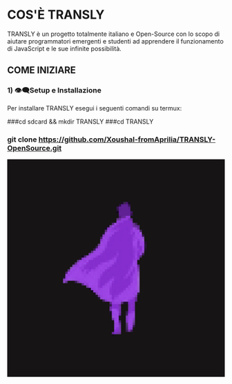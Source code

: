 # COS'È TRANSLY
TRANSLY è un progetto totalmente italiano e Open-Source con lo scopo di aiutare programmatori emergenti e studenti ad apprendere il funzionamento di JavaScript e le sue infinite possibilità.

## COME INIZIARE

### 1) 👁️‍🗨️Setup e Installazione
Per installare TRANSLY esegui i seguenti comandi su termux:

###cd sdcard && mkdir TRANSLY
###cd TRANSLY
### git clone https://github.com/Xoushal-fromAprilia/TRANSLY-OpenSource.git


![App UI](/20241128_091206_0000.png)
